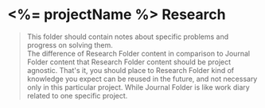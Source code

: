 # <%= projectName %> Research
> This folder should contain notes about specific problems and progress on solving them.  
The difference of Research Folder content in comparison to Journal Folder content that Research Folder content should be project agnostic. That's it, you should place to Research Folder kind of knowledge you expect can be reused in the future, and not necessary only in this particular project. While Journal Folder is like work diary related to one specific project.